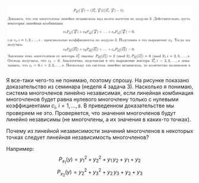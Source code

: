 ![alt text](image-2.png)

Я все-таки чего-то не понимаю, поэтому спрошу. На рисунке показано доказательство из семинара (неделя 4 задача 3). Насколько я понимаю, система многочленов линейно независимая, если линейная комбинация многочленов будет равна нулевого многочлену только с нулевыми коэффициентами $c_i$, $i=1,...,s$. В приведенном доказательстве мы проверяем не это. Проверяется, что значения многочленов будут линейно независимы (не многочлены, а их значения в каких-то точках).

Почему из линейной независимости значений многочленов в некоторых точках следует линейная независимость многочленов?

Например: 
$$P_{x_1}(y) = y_1^2 + y_2^2 + y_1\,y_2 + y_1 + y_2$$
$$P_{x_2}(y) = y_2^2 + y_3^2 + y_2\,y_3 + y_2 + y_3$$